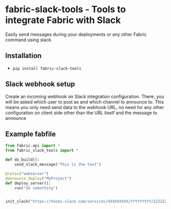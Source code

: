 # fabric-slack-tools - Tools to integrate Fabric with Slack

Easily send messages during your deployments or any other Fabric command using slack.

## Installation
* `pip install fabric-slack-tools`

## Slack webhook setup
Create an incoming webhook on Slack integration configuration. There, you will be asked which user to post as and which
channel to announce to. This means you only need send data to the webhook URL, no need for any other configuration
on client side other than the URL itself and the message to announce

## Example fabfile
```python
from fabric.api import *
from fabric_slack_tools import *

def do_build():
    send_slack_message("This is the text")

@roles("webserver")
@announce_deploy("MyProject")
def deploy_server():
    run("do something")


init_slack("https://hooks.slack.com/services/XXXXXXXXX/YYYYYYYYY/ZZZZZZZZZZZZZZZZZZZZZZZZ")
```

